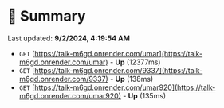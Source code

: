 # 📖 Summary
Last updated: **9/2/2024, 4:19:54 AM**

- `GET` [https://talk-m6gd.onrender.com/umar](https://talk-m6gd.onrender.com/umar) - **Up** (12377ms)
- `GET` [https://talk-m6gd.onrender.com/9337](https://talk-m6gd.onrender.com/9337) - **Up** (138ms)
- `GET` [https://talk-m6gd.onrender.com/umar920](https://talk-m6gd.onrender.com/umar920) - **Up** (135ms)
